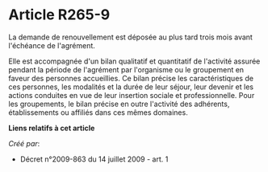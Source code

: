 # Article R265-9

La demande de renouvellement est déposée au plus tard trois mois avant l'échéance de l'agrément. 

Elle est accompagnée d'un bilan qualitatif et quantitatif de l'activité assurée pendant la période de l'agrément par
l'organisme ou le groupement en faveur des personnes accueillies. Ce bilan précise les caractéristiques de ces personnes, les
modalités et la durée de leur séjour, leur devenir et les actions conduites en vue de leur insertion sociale et
professionnelle. Pour les groupements, le bilan précise en outre l'activité des adhérents, établissements ou affiliés dans
ces mêmes domaines.

**Liens relatifs à cet article**

_Créé par_:

  - Décret n°2009-863 du 14 juillet 2009 - art. 1
